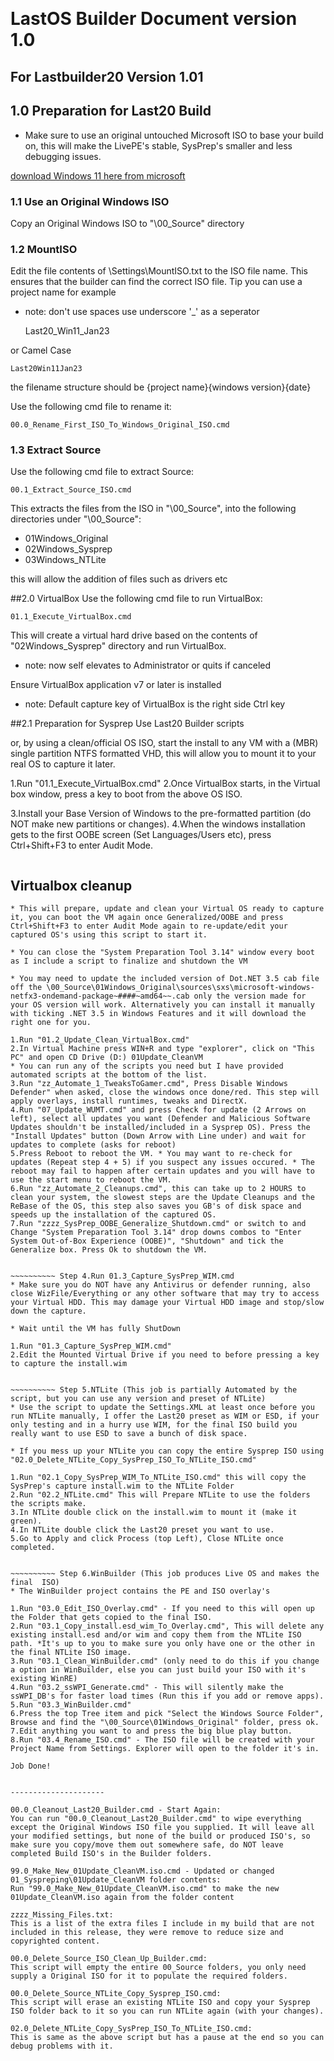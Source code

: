 # 
![<Lastos logo>](<https://cldup.com/E21ACrr4ZJ.png?raw="true" width="100px"  height="100px">)

# LastOS Builder Document version 1.0

## For Lastbuilder20 Version 1.01

## 1.0 Preparation for Last20 Build
* Make sure to use an original untouched Microsoft ISO to base your build on, this will make the LivePE's stable, SysPrep's smaller and less debugging issues.

[download Windows 11 here from microsoft](https://www.microsoft.com/en-au/software-download/windows11)

### 1.1 Use an Original Windows ISO
Copy an Original Windows ISO to "\00_Source" directory

### 1.2 MountISO
Edit the file contents of \Settings\MountISO.txt to the ISO file name.
This ensures that the builder can find the correct ISO file.
Tip you can use a project name for example

* note: don't use spaces use underscore '_' as a seperator

	Last20_Win11_Jan23

or Camel Case

	Last20Win11Jan23

the filename structure should be {project name}{windows version}{date}

Use the following cmd file to rename it:

    00.0_Rename_First_ISO_To_Windows_Original_ISO.cmd 


 
 
### 1.3 Extract Source
Use the following cmd file to extract Source:
 
	00.1_Extract_Source_ISO.cmd

This extracts the files from the ISO in "\00_Source",
into the following directories under "\00_Source":
* 	01Windows_Original
* 	02Windows_Sysprep
* 	03Windows_NTLite
	
this will allow the addition of files such as drivers etc

##2.0 VirtualBox
Use the following cmd file to run VirtualBox:

	01.1_Execute_VirtualBox.cmd

This will create a virtual hard drive based on the contents of "02Windows_Sysprep" directory and run VirtualBox.
	
* note: now self elevates to Administrator or quits if canceled

Ensure VirtualBox application v7 or later is installed 
* note: Default capture key of VirtualBox is the right side Ctrl key


##2.1 Preparation for Sysprep 
Use Last20 Builder scripts


or, by using a clean/official OS ISO, start the install to any VM with a (MBR) single partition NTFS formatted VHD, this will allow you to mount it to your real OS to capture it later.

1.Run "01.1_Execute_VirtualBox.cmd"
2.Once VirtualBox starts, in the Virtual box window, press a key to boot from the above OS ISO.

3.Install your Base Version of Windows to  the pre-formatted partition (do NOT make new partitions or changes).
4.When the windows installation gets to the first OOBE screen (Set Languages/Users etc), press Ctrl+Shift+F3 to enter Audit Mode.

![<oobe>](https://cldup.com/nLPG5dMZpK.png)

## Virtualbox cleanup
~~~~~~~~~~ Step 3.Run 01.2_Update_Clean_VirtualBox.cmd (This will start the VirtualBox if not already running)
* This will prepare, update and clean your Virtual OS ready to capture it, you can boot the VM again once Generalized/OOBE and press Ctrl+Shift+F3 to enter Audit Mode again to re-update/edit your captured OS's using this script to start it.

* You can close the "System Preparation Tool 3.14" window every boot as I include a script to finalize and shutdown the VM

* You may need to update the included version of Dot.NET 3.5 cab file off the \00_Source\01Windows_Original\sources\sxs\microsoft-windows-netfx3-ondemand-package~####~amd64~~.cab only the version made for your OS version will work. Alternatively you can install it manually with ticking .NET 3.5 in Windows Features and it will download the right one for you.

1.Run "01.2_Update_Clean_VirtualBox.cmd"
2.In Virtual Machine press WIN+R and type "explorer", click on "This PC" and open CD Drive (D:) 01Update_CleanVM
* You can run any of the scripts you need but I have provided automated scripts at the bottom of the list.
3.Run "zz_Automate_1_TweaksToGamer.cmd", Press Disable Windows Defender" when asked, close the windows once done/red. This step will apply overlays, install runtimes, tweaks and DirectX.
4.Run "07_Update_WUMT.cmd" and press Check for update (2 Arrows on left), select all updates you want (Defender and Malicious Software Updates shouldn't be installed/included in a Sysprep OS). Press the "Install Updates" button (Down Arrow with Line under) and wait for updates to complete (asks for reboot)
5.Press Reboot to reboot the VM. * You may want to re-check for updates (Repeat step 4 + 5) if you suspect any issues occured. * The reboot may fail to happen after certain updates and you will have to use the start menu to reboot the VM.
6.Run "zz_Automate_2_Cleanups.cmd", this can take up to 2 HOURS to clean your system, the slowest steps are the Update Cleanups and the ReBase of the OS, this step also saves you GB's of disk space and speeds up the installation of the captured OS.
7.Run "zzzz_SysPrep_OOBE_Generalize_Shutdown.cmd" or switch to and Change "System Preparation Tool 3.14" drop downs combos to "Enter System Out-of-Box Experience (OOBE)", "Shutdown" and tick the Generalize box. Press Ok to shutdown the VM.


~~~~~~~~~~ Step 4.Run 01.3_Capture_SysPrep_WIM.cmd
* Make sure you do NOT have any Antivirus or defender running, also close WizFile/Everything or any other software that may try to access your Virtual HDD. This may damage your Virtual HDD image and stop/slow down the capture. 

* Wait until the VM has fully ShutDown

1.Run "01.3_Capture_SysPrep_WIM.cmd"
2.Edit the Mounted Virtual Drive if you need to before pressing a key to capture the install.wim


~~~~~~~~~~ Step 5.NTLite (This job is partially Automated by the script, but you can use any version and preset of NTLite)
* Use the script to update the Settings.XML at least once before you run NTLite manually, I offer the Last20 preset as WIM or ESD, if your only testing and in a hurry use WIM, for the final ISO build you really want to use ESD to save a bunch of disk space.

* If you mess up your NTLite you can copy the entire Sysprep ISO using "02.0_Delete_NTLite_Copy_SysPrep_ISO_To_NTLite_ISO.cmd"

1.Run "02.1_Copy_SysPrep_WIM_To_NTLite_ISO.cmd" this will copy the SysPrep's capture install.wim to the NTLite Folder
2.Run "02.2_NTLite.cmd" This will Prepare NTLite to use the folders the scripts make.
3.In NTLite double click on the install.wim to mount it (make it green).
4.In NTLite double click the Last20 preset you want to use.
5.Go to Apply and click Process (top Left), Close NTLite once completed.


~~~~~~~~~~ Step 6.WinBuilder (This job produces Live OS and makes the final  ISO)
* The WinBuilder project contains the PE and ISO overlay's

1.Run "03.0_Edit_ISO_Overlay.cmd" - If you need to this will open up the Folder that gets copied to the final ISO.
2.Run "03.1_Copy_install.esd_wim_To_Overlay.cmd", This will delete any existing install.esd and/or wim and copy them from the NTLite ISO path. *It's up to you to make sure you only have one or the other in the final NTLite ISO image.
3.Run "03.1_Clean_WinBuilder.cmd" (only need to do this if you change a option in WinBuilder, else you can just build your ISO with it's existing WinRE)
4.Run "03.2_ssWPI_Generate.cmd" - This will silently make the ssWPI_DB's for faster load times (Run this if you add or remove apps).
5.Run "03.3_WinBuilder.cmd"
6.Press the top Tree item and pick "Select the Windows Source Folder", Browse and find the "\00_Source\01Windows_Original" folder, press ok.
7.Edit anything you want to and press the big blue play button.
8.Run "03.4_Rename_ISO.cmd" - The ISO file will be created with your Project Name from Settings. Explorer will open to the folder it's in.

Job Done!


---------------------

00.0_Cleanout_Last20_Builder.cmd - Start Again:
You can run "00.0_Cleanout_Last20_Builder.cmd" to wipe everything except the Original Windows ISO file you supplied. It will leave all your modified settings, but none of the build or produced ISO's, so make sure you copy/move them out somewhere safe, do NOT leave completed Build ISO's in the Builder folders.

99.0_Make_New_01Update_CleanVM.iso.cmd - Updated or changed 01_Syspreping\01Update_CleanVM folder contents:
Run "99.0_Make_New_01Update_CleanVM.iso.cmd" to make the new 01Update_CleanVM.iso again from the folder content

zzzz_Missing_Files.txt:
This is a list of the extra files I include in my build that are not included in this release, they were remove to reduce size and copyrighted content.

00.0_Delete_Source_ISO_Clean_Up_Builder.cmd:
This script will empty the entire 00_Source folders, you only need supply a Original ISO for it to populate the required folders.

00.0_Delete_Source_NTLite_Copy_Sysprep_ISO.cmd:
This script will erase an existing NTLite ISO and copy your Sysprep ISO folder back to it so you can run NTLite again (with your changes).

02.0_Delete_NTLite_Copy_SysPrep_ISO_To_NTLite_ISO.cmd:
This is same as the above script but has a pause at the end so you can debug problems with it.